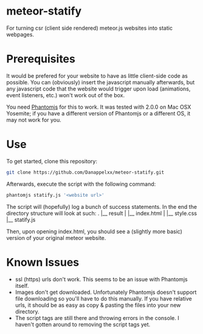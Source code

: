 # meteor-statify
For turning csr (client side rendered) meteor.js websites into static webpages.

# Prerequisites
It would be prefered for your website to have as little client-side code as possible. You can (obviously) insert the javascript manually afterwards, but any javascript code that the website would trigger upon load (animations, event listeners, etc.) won't work out of the box.

You need [Phantomjs](http://phantomjs.org) for this to work. It was tested with 2.0.0 on Mac OSX Yosemite; if you have a different version of Phantomjs or a different OS, it may not work for you.

# Use

To get started, clone this repository:
```bash
git clone https://github.com/Danappelxx/meteor-statify.git
```

Afterwards, execute the script with the following command:
```bash
phantomjs statify.js '<website url>'
```

The script will (hopefully) log a bunch of success statements. In the end the directory structure will look at such:
.
|__ result
|   |__ index.html
|   |__ style.css
|__ statify.js

Then, upon opening index.html, you should see a (slightly more basic) version of your original meteor website.

# Known Issues
* ssl (https) urls don't work. This seems to be an issue with Phantomjs itself.
* Images don't get downloaded. Unfortunately Phantomjs doesn't support file downloading so you'll have to do this manually. If you have relative urls, it should be as easy as copy & pasting the files into your new directory.
* The script tags are still there and throwing errors in the console. I haven't gotten around to removing the script tags yet.
